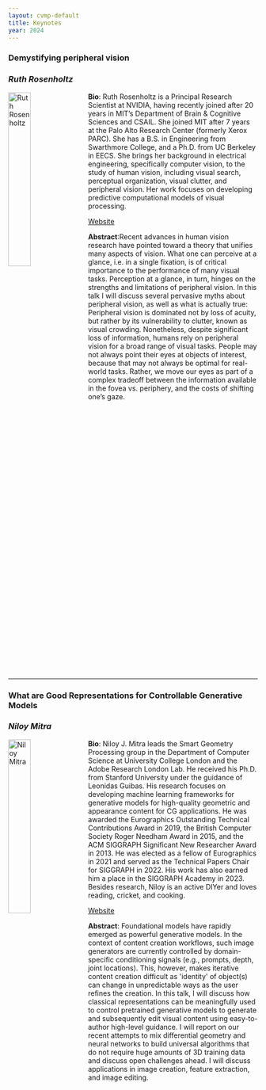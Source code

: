 ```yaml
---
layout: cvmp-default
title: Keynotes
year: 2024
---
```


<style>
  /* Add CSS styles to control image width */
  .keynotes-image {
    float: left;
    width: 30%; /* Set the image width to 20% of the container width */
    margin-right: 10px; /* Optional: Add some margin for spacing */
  }

  /* Add CSS styles to clear the float and separate keynotes */
  .keynote-container::after {
    content: "";
    display: table;
    clear: both;
  }
</style>

<div class="keynote-container">
  <!-- First Keynote -->
  <h3>Demystifying peripheral vision</h3>
  <h3><em>Ruth Rosenholtz</em></h3>

  <img class="keynotes-image" src="{{site.url}}/img/keynotes/RosenholtzHeadshot.jpg" alt="Ruth Rosenholtz">
  <strong>Bio</strong>: Ruth Rosenholtz is a Principal Research Scientist at NVIDIA, having recently joined after 20 years in MIT’s Department of Brain & Cognitive Sciences and CSAIL. She joined MIT after 7 years at the Palo Alto Research Center (formerly Xerox PARC). She has a B.S. in Engineering from Swarthmore College, and a Ph.D. from UC Berkeley in EECS. She brings her background in electrical engineering, specifically computer vision, to the study of human vision, including visual search, perceptual organization, visual clutter, and peripheral vision. Her work focuses on developing predictive computational models of visual processing.<br>

  <a href="https://persci.mit.edu/people/rosenholtz">Website</a>

  <strong>Abstract</strong>:Recent advances in human vision research have pointed toward a theory that unifies many aspects of vision. What one can perceive at a glance, i.e. in a single fixation, is of critical importance to the performance of many visual tasks. Perception at a glance, in turn, hinges on the strengths and limitations of peripheral vision. In this talk I will discuss several pervasive myths about peripheral vision, as well as what is actually true: Peripheral vision is dominated not by loss of acuity, but rather by its vulnerability to clutter, known as visual crowding. Nonetheless, despite significant loss of information, humans rely on peripheral vision for a broad range of visual tasks. People may not always point their eyes at objects of interest, because that may not always be optimal for real-world tasks. Rather, we move our eyes as part of a complex tradeoff between the information available in the fovea vs. periphery, and the costs of shifting one’s gaze.


</div>

<hr>

<div class="keynote-container">
  <!-- Second Keynote -->
  <h3>What are Good Representations for Controllable Generative Models</h3>
  <h3><em>Niloy Mitra</em></h3>

  <img class="keynotes-image" src="{{site.url}}/img/keynotes/NiloyMitra.jpeg" alt="Niloy Mitra">
  <strong>Bio</strong>: Niloy J. Mitra leads the Smart Geometry Processing group in the Department of Computer Science at University College London and the Adobe Research London Lab. He received his Ph.D. from Stanford University under the guidance of Leonidas Guibas. His research focuses on developing machine learning frameworks for generative models for high-quality geometric and appearance content for CG applications. He was awarded the Eurographics Outstanding Technical Contributions Award in 2019, the British Computer Society Roger Needham Award in 2015, and the ACM SIGGRAPH Significant New Researcher Award in 2013. He was elected as a fellow of Eurographics in 2021 and served as the Technical Papers Chair for SIGGRAPH in 2022. His work has also earned him a place in the SIGGRAPH Academy in 2023. Besides research, Niloy is an active DIYer and loves reading, cricket, and cooking.<br>

  <a href="https://geometry.cs.ucl.ac.uk">Website</a>
 
  <strong>Abstract</strong>: Foundational models have rapidly emerged as powerful generative models. In the context of content creation workflows, such image generators are currently controlled by domain-specific conditioning signals (e.g., prompts, depth, joint locations). This, however, makes iterative content creation difficult as 'identity' of object(s) can change in unpredictable ways as the user refines the creation. In this talk, I will discuss how classical representations can be meaningfully used to control pretrained generative models to generate and subsequently edit visual content using easy-to-author high-level guidance. I will report on our recent attempts to mix differential geometry and neural networks to build universal algorithms that do not require huge amounts of 3D training data and discuss open challenges ahead. I will discuss applications in image creation, feature extraction, and image editing. 
</div>
